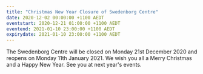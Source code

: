 ```yaml
---
title: "Christmas New Year Closure of Swedenborg Centre"
date: 2020-12-02 00:00:00 +1100 AEDT
eventstart: 2020-12-21 01:00:00 +1100 AEDT
eventend: 2021-01-10 23:00:00 +1100 AEDT
expirydate: 2021-01-10 23:00:00 +1100 AEDT
---
```


The Swedenborg Centre will be closed on Monday 21st December 2020 and reopens on Monday 11th January 2021.
We wish you all a Merry Christmas and a Happy New Year.
See you at next year's events.